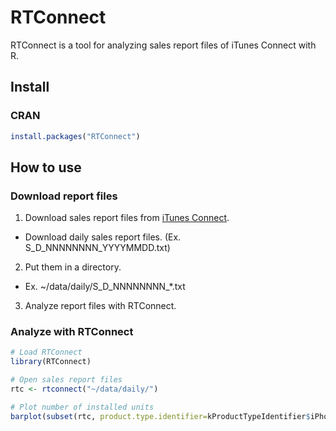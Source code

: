 RTConnect
=========
RTConnect is a tool for analyzing sales report files of iTunes Connect with R.

Install
-------
### CRAN ###
```r
install.packages("RTConnect")
```

How to use
----------
### Download report files ###
1. Download sales report files from [iTunes Connect](https://itunesconnect.apple.com/WebObjects/).
  * Download daily sales report files. (Ex. S_D_NNNNNNNN_YYYYMMDD.txt)
2. Put them in a directory.
  * Ex. ~/data/daily/S_D_NNNNNNNN_*.txt
3. Analyze report files with RTConnect.
### Analyze with RTConnect ###
```r
# Load RTConnect
library(RTConnect)

# Open sales report files
rtc <- rtconnect("~/data/daily/")

# Plot number of installed units
barplot(subset(rtc, product.type.identifier=kProductTypeIdentifier$iPhoneInstall), type="daily")
```
